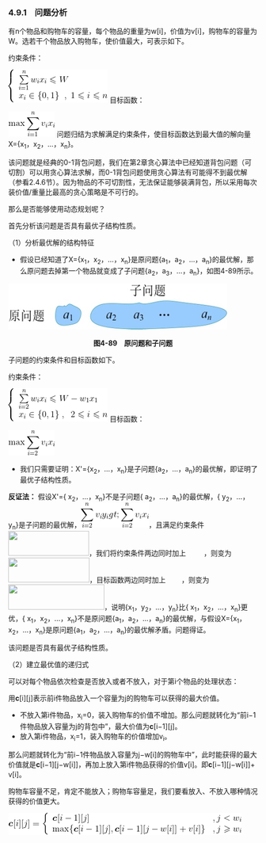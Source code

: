 ### 4.9.1　问题分析

有n个物品和购物车的容量，每个物品的重量为w[i]，价值为v[i]，购物车的容量为W。选若干个物品放入购物车，使价值最大，可表示如下。

约束条件：

![427.gif](../images/427.gif)
目标函数：

![428.gif](../images/428.gif)
问题归结为求解满足约束条件，使目标函数达到最大值的解向量X={x<sub class="my_markdown">1</sub>，x<sub>2</sub>，…，x<sub class="my_markdown">n</sub>}。

该问题就是经典的0-1背包问题，我们在第2章贪心算法中已经知道背包问题（可切割）可以用贪心算法求解，而0-1背包问题使用贪心算法有可能得不到最优解（参看2.4.6节）。因为物品的不可切割性，无法保证能够装满背包，所以采用每次装价值/重量比最高的贪心策略是不可行的。

那么是否能够使用动态规划呢？

首先分析该问题是否具有最优子结构性质。

（1）分析最优解的结构特征

+ 假设已经知道了X={x<sub class="my_markdown">1</sub>，x<sub>2</sub>，…，x<sub class="my_markdown">n</sub>}是原问题{a<sub class="my_markdown">1</sub>，a<sub>2</sub>，…，a<sub class="my_markdown">n</sub>}的最优解，那么原问题去掉第一个物品就变成了子问题{a<sub>2</sub>，a<sub>3</sub>，…，a<sub class="my_markdown">n</sub>}，如图4-89所示。

![429.jpg](../images/429.jpg)
<center class="my_markdown"><b class="my_markdown">图4-89　原问题和子问题</b></center>

子问题的约束条件和目标函数如下。

约束条件：

![430.gif](../images/430.gif)
目标函数：

![431.gif](../images/431.gif)
+ 我们只需要证明：X'={x<sub class="my_markdown">2</sub>，…，x<sub class="my_markdown">n</sub>}是子问题{a<sub class="my_markdown">2</sub>，…，a<sub class="my_markdown">n</sub>}的最优解，即证明了最优子结构性质。

**反证法：** 假设X'={ x<sub class="my_markdown">2</sub>，…，x<sub class="my_markdown">n</sub>}不是子问题{ a<sub class="my_markdown">2</sub>，…，a<sub class="my_markdown">n</sub>}的最优解，{ y<sub class="my_markdown">2</sub>，…，y<sub class="my_markdown">n</sub>}是子问题的最优解，<img class="my_markdown" src="../images/432.gif" style="width:137px;  height: 50px; "/>，且满足约束条件<img src="https://cdn.ptpress.cn/pubcloud/5B0A982E/ushu/N13082/online/FBOL6c69757cef863/Images/433.gif" style="width:163px;  height: 50px; "/>，我们将约束条件两边同时加上<img src="https://cdn.ptpress.cn/pubcloud/5B0A982E/ushu/N13082/online/FBOL6c69757cef863/Images/434.gif" style="width:36px;  height: 12px; "/>，则变为<img src="https://cdn.ptpress.cn/pubcloud/5B0A982E/ushu/N13082/online/FBOL6c69757cef863/Images/435.gif" style="width:164px;  height: 50px; "/>，目标函数两边同时加上<img src="https://cdn.ptpress.cn/pubcloud/5B0A982E/ushu/N13082/online/FBOL6c69757cef863/Images/436.gif" style="width:32px;  height: 12px; "/>，则变为<img src="https://cdn.ptpress.cn/pubcloud/5B0A982E/ushu/N13082/online/FBOL6c69757cef863/Images/437.gif" style="width:194px;  height: 51px; "/>，说明{x<sub>1</sub>，y<sub class="my_markdown">2</sub>，…，y<sub class="my_markdown">n</sub>}比{ x<sub>1</sub>，x<sub class="my_markdown">2</sub>，…，x<sub class="my_markdown">n</sub>}更优，{ x<sub>1</sub>，x<sub class="my_markdown">2</sub>，…，x<sub class="my_markdown">n</sub>}不是原问题{a<sub>1</sub>，a<sub class="my_markdown">2</sub>，…，a<sub class="my_markdown">n</sub>}的最优解，与假设X={x<sub>1</sub>，x<sub class="my_markdown">2</sub>，…，x<sub class="my_markdown">n</sub>}是原问题{a<sub>1</sub>，a<sub class="my_markdown">2</sub>，…，a<sub class="my_markdown">n</sub>}的最优解矛盾。问题得证。

该问题是否具有最优子结构性质。

（2）建立最优值的递归式

可以对每个物品依次检查是否放入或者不放入，对于第i个物品的处理状态：

用**c**[i][j]表示前i件物品放入一个容量为j的购物车可以获得的最大价值。

+ 不放入第i件物品，x<sub class="my_markdown">i</sub>=0，装入购物车的价值不增加。那么问题就转化为“前i−1件物品放入容量为j的背包中”，最大价值为**c**[i−1][j]。
+ 放入第i件物品，x<sub class="my_markdown">i</sub>=1，装入购物车的价值增加v<sub class="my_markdown">i</sub>。

那么问题就转化为“前i−1件物品放入容量为j−w[i]的购物车中”，此时能获得的最大价值就是**c**[i−1][j−w[i]]，再加上放入第i件物品获得的价值v[i]。即**c**[i−1][j−w[i]]+ v[i]。

购物车容量不足，肯定不能放入；购物车容量足，我们要看放入、不放入哪种情况获得的价值更大。

![438.gif](../images/438.gif)
